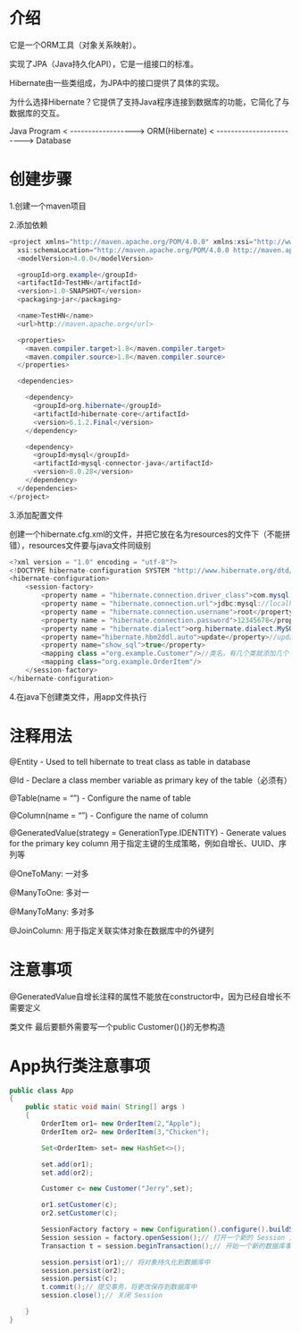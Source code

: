 # 介绍

它是一个ORM工具（对象关系映射）。

实现了JPA（Java持久化API），它是一组接口的标准。

Hibernate由一些类组成，为JPA中的接口提供了具体的实现。

为什么选择Hibernate？它提供了支持Java程序连接到数据库的功能，它简化了与数据库的交互。

Java Program < ------------------> ORM(Hibernate) < ------------------------> Database

# 创建步骤

1.创建一个maven项目

2.添加依赖

```java
<project xmlns="http://maven.apache.org/POM/4.0.0" xmlns:xsi="http://www.w3.org/2001/XMLSchema-instance"
  xsi:schemaLocation="http://maven.apache.org/POM/4.0.0 http://maven.apache.org/xsd/maven-4.0.0.xsd">
  <modelVersion>4.0.0</modelVersion>

  <groupId>org.example</groupId>
  <artifactId>TestHN</artifactId>
  <version>1.0-SNAPSHOT</version>
  <packaging>jar</packaging>

  <name>TestHN</name>
  <url>http://maven.apache.org</url>

  <properties>
    <maven.compiler.target>1.8</maven.compiler.target>
    <maven.compiler.source>1.8</maven.compiler.source>
  </properties>

  <dependencies>

    <dependency>
      <groupId>org.hibernate</groupId>
      <artifactId>hibernate-core</artifactId>
      <version>6.1.2.Final</version>
    </dependency>

    <dependency>
      <groupId>mysql</groupId>
      <artifactId>mysql-connector-java</artifactId>
      <version>8.0.28</version>
    </dependency>
  </dependencies>
</project>
```

3.添加配置文件

创建一个hibernate.cfg.xml的文件，并把它放在名为resources的文件下（不能拼错），resources文件要与java文件同级别

```java
<?xml version = "1.0" encoding = "utf-8"?>
<!DOCTYPE hibernate-configuration SYSTEM "http://www.hibernate.org/dtd/hibernate-configuration-3.0.dtd">
<hibernate-configuration>
    <session-factory>
        <property name = "hibernate.connection.driver_class">com.mysql.cj.jdbc.Driver</property>
        <property name = "hibernate.connection.url">jdbc:mysql://localhost:3306/university?useSSL=false</property>//这一行修改university为数据库的库名字
        <property name = "hibernate.connection.username">root</property>
        <property name = "hibernate.connection.password">12345678</property>
        <property name = "hibernate.dialect">org.hibernate.dialect.MySQLDialect</property>
        <property name="hibernate.hbm2ddl.auto">update</property>//update意思是注入数据时不删除之前数据，直接添加；若是每次都初始化数据应该用create
        <property name="show_sql">true</property>
        <mapping class ="org.example.Customer"/>//类名，有几个类就添加几个
        <mapping class="org.example.OrderItem"/>
    </session-factory>
</hibernate-configuration>
```
4.在java下创建类文件，用app文件执行

# 注释用法

@Entity - Used to tell hibernate to treat class as table in database

@Id - Declare a class member variable as primary key of the table（必须有）

@Table(name = “”) - Configure the name of table

@Column(name = “”) - Configure the name of column

@GeneratedValue(strategy = GenerationType.IDENTITY) - Generate values for the primary key column 用于指定主键的生成策略，例如自增长、UUID、序列等

@OneToMany: 一对多

@ManyToOne: 多对一

@ManyToMany: 多对多

@JoinColumn: 用于指定关联实体对象在数据库中的外键列

# 注意事项

@GeneratedValue自增长注释的属性不能放在constructor中，因为已经自增长不需要定义

类文件 最后要额外需要写一个public Customer(){}的无参构造

# App执行类注意事项

```java
public class App
{
    public static void main( String[] args )
    {
        OrderItem or1= new OrderItem(2,"Apple");
        OrderItem or2= new OrderItem(3,"Chicken");

        Set<OrderItem> set= new HashSet<>();

        set.add(or1);
        set.add(or2);

        Customer c= new Customer("Jerry",set);

        or1.setCustomer(c);
        or2.setCustomer(c);

        SessionFactory factory = new Configuration().configure().buildSessionFactory();// 创建一个新的 SessionFactory 对象，并通过默认配置进行配置
        Session session = factory.openSession();// 打开一个新的 Session 对象
        Transaction t = session.beginTransaction();// 开始一个新的数据库事务

        session.persist(or1);// 将对象持久化到数据库中
        session.persist(or2);
        session.persist(c);
        t.commit();// 提交事务，将更改保存到数据库中
        session.close();// 关闭 Session

    }
}
```



